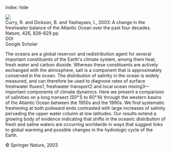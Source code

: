 index: hide

<div class="Citation">
    <div class="Citation-thumb CitationThumb-linked"  data-href="https://doi.org/10.1038/nature02206">
      <img src="https://static.claimspace.cloud/climate-study-static/refs/thumbs/10/Curry_et_al_2003-thumb.png" />
    </div>

  <div class="Citation-body">
    <div class="Citation-text">Curry, R. and Dickson, B. and Yashayaev, I., 2003: A change in the freshwater balance of the Atlantic Ocean over the past four decades. <span class="Article-journal">Nature, </span><span class="Article-volume">426, </span>826-829 pp.</div>
    <div class="Citation-links">
      <div class="CitationLink" data-href="https://doi.org/10.1038/nature02206">
        <div class="CitationLink-icon CitationLink-Doi"></div>
        <div class="CitationLink-text">DOI</div>
      </div>
      <div class="CitationLink" data-href="https://scholar.google.com/scholar?q=10.1038/nature02206">
        <div class="CitationLink-icon CitationLink-Scholar"></div>
        <div class="CitationLink-text">Google Scholar</div>
      </div>
    </div>
  </div>
</div>

The oceans are a global reservoir and redistribution agent for several important constituents of the Earth's climate system, among them heat, fresh water and carbon dioxide. Whereas these constituents are actively exchanged with the atmosphere, salt is a component that is approximately conserved in the ocean. The distribution of salinity in the ocean is widely measured, and can therefore be used to diagnose rates of surface freshwater fluxes1, freshwater transport2 and local ocean mixing3—important components of climate dynamics. Here we present a comparison of salinities on a long transect (50° S to 60° N) through the western basins of the Atlantic Ocean between the 1950s and the 1990s. We find systematic freshening at both poleward ends contrasted with large increases of salinity pervading the upper water column at low latitudes. Our results extend a growing body of evidence indicating that shifts in the oceanic distribution of fresh and saline waters are occurring worldwide in ways that suggest links to global warming and possible changes in the hydrologic cycle of the Earth.

<div class="Citation-copy">
&copy; Springer Nature, 2003
</div>